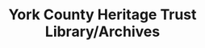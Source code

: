 ---
layout: repo
title: "York County Heritage Trust Library/Archives"
id: 15614
permalink: repos/15614/
---